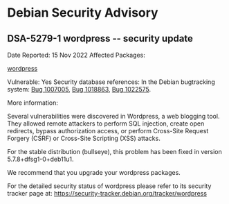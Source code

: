 
Debian Security Advisory
========================


DSA-5279-1 wordpress -- security update
---------------------------------------



Date Reported:
15 Nov 2022
Affected Packages:

[wordpress](https://packages.debian.org/src:wordpress)

Vulnerable:
Yes
Security database references:
In the Debian bugtracking system: [Bug 1007005](https://bugs.debian.org/cgi-bin/bugreport.cgi?bug=1007005), [Bug 1018863](https://bugs.debian.org/cgi-bin/bugreport.cgi?bug=1018863), [Bug 1022575](https://bugs.debian.org/cgi-bin/bugreport.cgi?bug=1022575).  

More information:

Several vulnerabilities were discovered in Wordpress, a web blogging
tool. They allowed remote attackers to perform SQL injection, create
open redirects, bypass authorization access, or perform Cross-Site
Request Forgery (CSRF) or Cross-Site Scripting (XSS) attacks.


For the stable distribution (bullseye), this problem has been fixed in
version 5.7.8+dfsg1-0+deb11u1.


We recommend that you upgrade your wordpress packages.


For the detailed security status of wordpress please refer to
its security tracker page at:
<https://security-tracker.debian.org/tracker/wordpress>






